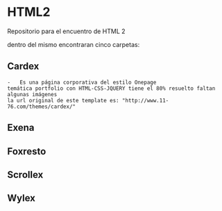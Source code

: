 # HTML2
Repositorio para el encuentro de HTML 2

dentro del mismo encontraran cinco carpetas: 
## Cardex
    -   Es una página corporativa del estilo Onepage
    temática portfolio con HTML-CSS-JQUERY tiene el 80% resuelto faltan algunas imágenes
    la url original de este template es: "http://www.11-76.com/themes/cardex/"
    
## Exena
## Foxresto
## Scrollex
## Wylex


